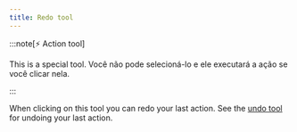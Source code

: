 ```yaml
---
title: Redo tool
---
```


:::note[⚡ Action tool]

This is a special tool.
Você não pode selecioná-lo e ele executará a ação se você clicar nela.

:::

When clicking on this tool you can redo your last action.
See the [undo tool](../undo) for undoing your last action.
